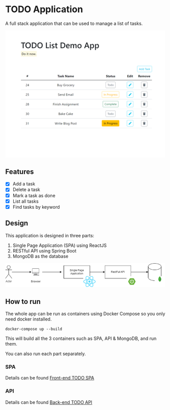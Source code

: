 # TODO Application
A full stack application that can be used to manage a list of tasks. 

![todolist.png](doc%2Ftodolist.png)


## Features
- [x] Add a task
- [x] Delete a task
- [x] Mark a task as done
- [x] List all tasks
- [x] Find tasks by keyword

## Design

This application is designed in three parts:
1. Single Page Application (SPA) using ReactJS
2. RESTful API using Spring Boot
3. MongoDB as the database

![design.png](doc%2Fdesign.png)

## How to run

The whole app can be run as containers using Docker Compose so you only need docker installed.
```
docker-compose up --build
```
This will build all the 3 containers such as SPA, API & MongoDB, and run them.

You can also run each part separately.

### SPA
Details can be found 
[Front-end TODO SPA](frontend%2FREADME.md)

### API
Details can be found
[Back-end TODO API](backend%2FREADME.md)



